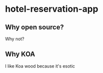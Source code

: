 # hotel-reservation-app

## Why open source?
Why not?

## Why KOA
I like Koa wood because it's esotic
